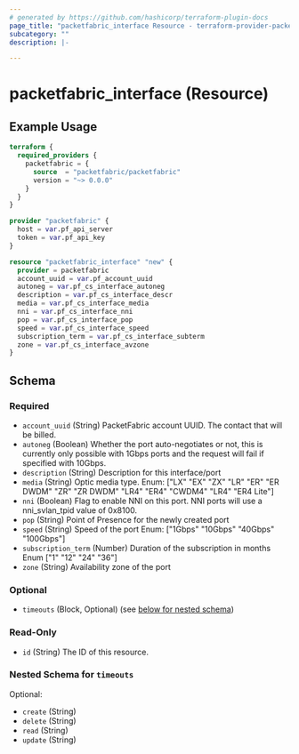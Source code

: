 ```yaml
---
# generated by https://github.com/hashicorp/terraform-plugin-docs
page_title: "packetfabric_interface Resource - terraform-provider-packetfabric"
subcategory: ""
description: |-

---
```


# packetfabric_interface (Resource)



## Example Usage

```terraform
terraform {
  required_providers {
    packetfabric = {
      source  = "packetfabric/packetfabric"
      version = "~> 0.0.0"
    }
  }
}

provider "packetfabric" {
  host = var.pf_api_server
  token = var.pf_api_key
}

resource "packetfabric_interface" "new" {
  provider = packetfabric
  account_uuid = var.pf_account_uuid
  autoneg = var.pf_cs_interface_autoneg
  description = var.pf_cs_interface_descr
  media = var.pf_cs_interface_media
  nni = var.pf_cs_interface_nni
  pop = var.pf_cs_interface_pop
  speed = var.pf_cs_interface_speed
  subscription_term = var.pf_cs_interface_subterm
  zone = var.pf_cs_interface_avzone
}
```

## Schema

### Required

- `account_uuid` (String) PacketFabric account UUID. The contact that will be billed.
- `autoneg` (Boolean) Whether the port auto-negotiates or not, this is currently only possible with 1Gbps ports and the request will fail if specified with 10Gbps.
- `description` (String) Description for this interface/port
- `media` (String) Optic media type.
		Enum: ["LX" "EX" "ZX" "LR" "ER" "ER DWDM" "ZR" "ZR DWDM" "LR4" "ER4" "CWDM4" "LR4" "ER4 Lite"]
- `nni` (Boolean) Flag to enable NNI on this port. NNI ports will use a nni_svlan_tpid value of 0x8100.
- `pop` (String) Point of Presence for the newly created port
- `speed` (String) Speed of the port
		Enum: ["1Gbps" "10Gbps" "40Gbps" "100Gbps"]
- `subscription_term` (Number) Duration of the subscription in months
		Enum ["1" "12" "24" "36"]
- `zone` (String) Availability zone of the port

### Optional

- `timeouts` (Block, Optional) (see [below for nested schema](#nestedblock--timeouts))

### Read-Only

- `id` (String) The ID of this resource.

<a id="nestedblock--timeouts"></a>
### Nested Schema for `timeouts`

Optional:

- `create` (String)
- `delete` (String)
- `read` (String)
- `update` (String)
